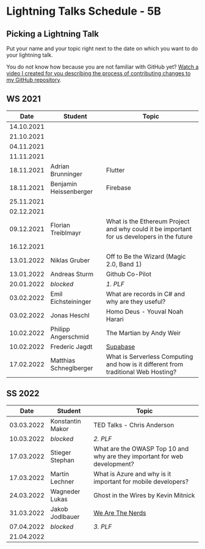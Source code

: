 # Lightning Talks Schedule - 5B

## Picking a Lightning Talk

Put your name and your topic right next to the date on which you want to do your lightning talk.

You do not know how because you are not familiar with GitHub yet? [Watch a video I created for you describing the process of contributing changes to my GitHub repository](https://youtu.be/mBprBD16P3g).

## WS 2021

| Date       | Student | Topic |
| ---------- | ------- | ----- |
| 14.10.2021 |         |       |
| 21.10.2021 |         |       |
| 04.11.2021 |         |       |
| 11.11.2021 |         |       |
| 18.11.2021 | Adrian Brunninger | Flutter |
| 18.11.2021 | Benjamin Heissenberger | Firebase |
| 25.11.2021 |         |       |
| 02.12.2021 |         |       |
| 09.12.2021 | Florian Treiblmayr | What is the Ethereum Project and why could it be important for us developers in the future |
| 16.12.2021 |         |       |
| 13.01.2022 | Niklas Gruber        |    Off to Be the Wizard (Magic 2.0, Band 1)    |
| 13.01.2022 | Andreas Sturm | Github Co-Pilot |
| 20.01.2022 | *blocked* | *1. PLF* |
| 03.02.2022 | Emil Eichsteininger | What are records in C# and why are they useful? |
| 03.02.2022 | Jonas Heschl | Homo Deus - Youval Noah Harari |
| 10.02.2022 | Philipp Angerschmid | The Martian by Andy Weir |
| 10.02.2022 | Frederic Jagdt | [Supabase](https://supabase.io/) |
| 17.02.2022 | Matthias Schneglberger | What is Serverless Computing and how is it different from traditional Web Hosting? |

## SS 2022

| Date       | Student | Topic |
| ---------- | ------- | ----- |
| 03.03.2022 |  Konstantin Makor | TED Talks - Chris Anderson  |
| 10.03.2022 | *blocked* | *2. PLF* |
| 17.03.2022 | Stieger Stephan | What are the OWASP Top 10 and why are they important for web development? |
| 17.03.2022 | Martin Lechner | What is Azure and why is it important for mobile developers? |
| 24.03.2022 | Wagneder Lukas | Ghost in the Wires by Kevin Mitnick |
| 31.03.2022 | Jakob Jodlbauer | [We Are The Nerds](https://www.amazon.com/Are-Nerds-Tumultuous-Internets-Laboratory-ebook/dp/B079L5FTJD) |
| 07.04.2022 | *blocked* | *3. PLF* |
| 21.04.2022 |         |       |
